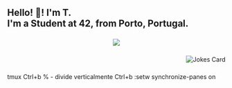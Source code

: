 <h2 align="left">Hello! 👋! I'm T.<br>I'm a Student at 42, from Porto, Portugal.</h2>

###

<div align="center">
  <img src="https://profile-counter.glitch.me/CreaTico6/count.svg?"  />
</div>

###

<div align="right">
  
![Jokes Card](https://readme-jokes.vercel.app/api)

</div>

###

tmux
Ctrl+b % - divide verticalmente
Ctrl+b :setw synchronize-panes on

###
